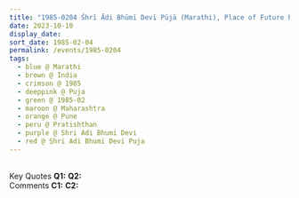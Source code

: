 ```yaml
---
title: "1985-0204 Śhrī Ādi Bhūmī Devī Pūjā (Marathi), Place of Future Pratiṣhṭhān, Pune, Maharashtra, India"
date: 2023-10-10
display_date: 
sort_date: 1985-02-04
permalink: /events/1985-0204
tags:
  - blue @ Marathi
  - brown @ India
  - crimson @ 1985
  - deeppink @ Puja
  - green @ 1985-02
  - maroon @ Maharashtra
  - orange @ Pune
  - peru @ Pratishthan
  - purple @ Shri Adi Bhumi Devi
  - red @ Shri Adi Bhumi Devi Puja
---
```


<br>

<wave-list>
  <list-title color="DarkSeaGreen" width="55">Key Quotes</list-title>
  <list-item color="BlanchedAlmond" width="280"><b>Q1:</b> <i></i></list-item>
  <list-item color="Lavender" width="280"><b>Q2:</b> <i></i></list-item>
</wave-list>

<br>

<wave-list>
  <list-title color="DarkSeaGreen" width="55">Comments</list-title>
  <list-item color="BlanchedAlmond" width="280"><b>C1:</b> <i></i></list-item>
  <list-item color="Lavender" width="280"><b>C2:</b> <i></i></list-item>
</wave-list>